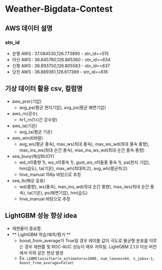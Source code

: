 # Weather-Bigdata-Contest
## AWS 데이터 설명
### stn_id
- 운평 AWS : 37.084530,126.773890 - stn_id==515
- 아산 AWS : 36.845780,126.865360 - stn_id==634
- 신평 AWS : 36.893750,126.805583 - stn_id==637
- 당진 AWS : 36.889361,126.617389 - stn_id==616

## 기상 데이터 활용 csv, 컬럼명
- aws_prsr(기압)
  - avg_pa(평균 현지기압), avg_ps(평균 해면기압)
- aws_rn(강수)
  - hr1_rn(1시간 강수량)
- aws_ta(기온)
  - avg_ta(평균 기온)
- aws_wind(바람)
  - avg_ws(평균 풍속), max_ws(최대 풍속), max_ws_wd(최대 풍속 풍향), max_ins_ws(최대 순간 풍속), max_ins_ws_wd(최대 순간 풍속 풍향)
- sea_buoy(해상BUOY)
  - wd_n1(풍향 1), ws_n1(풍속 1), gust_ws_n1(돌풍 풍속 1), pa(현지 기압), hm(습도), ta(기온), max_wh(최대파고), avg_wh(평균파고)
  - hive_manual 156p 바탕으로 추정
- sea_lb(해상 등표)
  - wd(풍향), ws(풍속), max_ins_wd(최대 순간 풍향), max_iws(최대 순간 풍속), ta(기온), ps(해면기압), hm(습도)
  - hive_manual 바탕으로 추정


## LightGBM 성능 향상 idea
- 재현율이 중요함.
- ** LightGBM 학습/예측/평가.**
  - boost_from_average가 True일 경우 레이블 값이 극도로 불균형 분포를 이루는 경우 재현률 및 ROC-AUC 성능이 매우 저하됨. LightGBM 2.1.0 이상 버전에서 이와 같은 현상 발생  
  - Ex. `LGBMClassifier(n_estimators=1000, num_leaves=64, n_jobs=-1, boost_from_average=False)`
